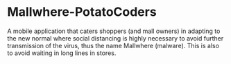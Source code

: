 # Mallwhere-PotatoCoders
A mobile application that caters shoppers (and mall owners) in adapting to the new normal where social distancing is highly necessary to avoid further transmission of the virus, thus the name Mallwhere (malware). This is also to avoid waiting in long lines in stores.
